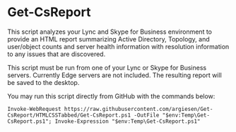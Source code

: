 # Get-CsReport

This script analyzes your Lync and Skype for Business environment to provide an HTML report summarizing Active Directory, Topology, and user/object counts and server health information with resolution information to any issues that are discovered.

This script must be run from one of your Lync or Skype for Business servers. Currently Edge servers are not included. The resulting report will be saved to the desktop.

You may run this script directly from GitHub with the commands below:
```
Invoke-WebRequest https://raw.githubusercontent.com/argiesen/Get-CsReport/HTMLCSSTabbed/Get-CsReport.ps1 -OutFile "$env:Temp\Get-CsReport.ps1"; Invoke-Expression "$env:Temp\Get-CsReport.ps1"
```
